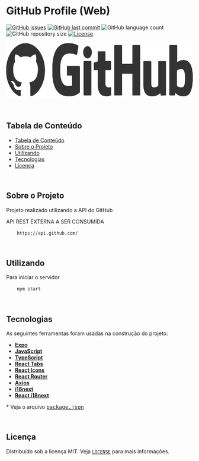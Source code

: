 # GitHub Profile (Web)

<!-- PROJECT SHIELDS -->

[![GitHub issues](https://img.shields.io/github/issues-raw/CarlosETB/github-profiles-web.svg)](https://github.com/CarlosETB/github-profiles-web/issues)
[![GitHub last commit](https://img.shields.io/github/last-commit/CarlosETB/github-profiles-web.svg)](https://github.com/CarlosETB/github-profiles-web/commits/master)
![GitHub language count](https://img.shields.io/github/languages/count/CarlosETB/github-profiles-web?color=%2304D361)
![GitHub repository size](https://img.shields.io/github/repo-size/CarlosETB/github-profiles-web)
[![License](https://img.shields.io/badge/license-MIT-brightgreen)](https://github.com/CarlosETB/github-profiles-web/stargazers)

<!-- PROJECT LOGO -->

<p align="center">
    <img height="150px" src='./src/assets/logo.png' alt="Logo">
</p>

<br />

<!-- TABLE OF CONTENTS -->

## Tabela de Conteúdo

- [Tabela de Conteúdo](#tabela-de-conte%C3%BAdo)
- [Sobre o Projeto](#sobre-o-projeto)
- [Utilizando](#utilizando)
- [Tecnologias](#tecnologias)
- [Licença](#licen%C3%A7a)

<br />

<!-- ABOUT THE PROJECT -->

## Sobre o Projeto
Projeto realizado utilizando a API do GitHub

API REST EXTERNA A SER CONSUMIDA

```sh
    https://api.github.com/
```

<br />

<!-- USING -->

## Utilizando

Para iniciar o servidor

```sh
    npm start
```

<br />

## Tecnologias

As seguintes ferramentas foram usadas na construção do projeto:

- **[Expo](https://expo.io/)**
- **[JavaScript](https://www.javascript.com/)**
- **[TypeScript](https://www.typescriptlang.org/)**
- **[React Tabs](https://www.npmjs.com/package/react-tabs/)**
- **[React Icons](https://react-icons.github.io/react-icons/)**
- **[React Router](https://www.npmjs.com/package/react-router-dom/)**
- **[Axios](https://github.com/axios/axios)**
- **[i18next](https://www.i18next.com/)**
- **[React i18next](https://www.i18next.com/)**

 \* Veja o arquivo <kbd>[package.json](./package.json)</kbd>

<br />

<!-- LICENSE -->

## Licença

Distribuído sob a licença MIT. Veja [`LICENSE`](./LICENSE) para mais informações.
